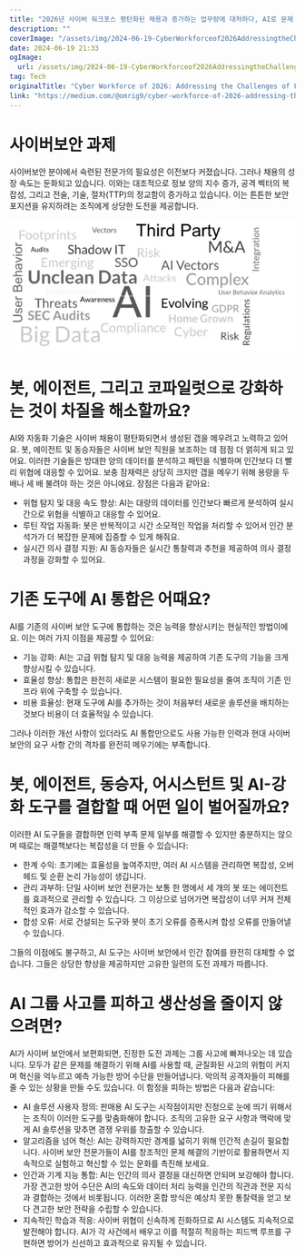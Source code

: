 ```yaml
---
title: "2026년 사이버 워크포스 평탄화된 채용과 증가하는 업무량에 대처하다, AI로 문제 해결 가능할까요"
description: ""
coverImage: "/assets/img/2024-06-19-CyberWorkforceof2026AddressingtheChallengesofFlatteningHiringandRisingWorkloadDoesAIFixIt_0.png"
date: 2024-06-19 21:33
ogImage: 
  url: /assets/img/2024-06-19-CyberWorkforceof2026AddressingtheChallengesofFlatteningHiringandRisingWorkloadDoesAIFixIt_0.png
tag: Tech
originalTitle: "Cyber Workforce of 2026: Addressing the Challenges of Flattening Hiring and Rising Workload, Does AI Fix It?"
link: "https://medium.com/@omrig9/cyber-workforce-of-2026-addressing-the-challenges-of-flattening-hiring-and-rising-workload-does-4178aec0475a"
---
```



# 사이버보안 과제

사이버보안 분야에서 숙련된 전문가의 필요성은 이전보다 커졌습니다. 그러나 채용의 성장 속도는 둔화되고 있습니다. 이와는 대조적으로 정보 양의 지수 증가, 공격 벡터의 복잡성, 그리고 전술, 기술, 절차(TTP)의 정교함이 증가하고 있습니다. 이는 튼튼한 보안 포지션을 유지하려는 조직에게 상당한 도전을 제공합니다.

![이미지](/assets/img/2024-06-19-CyberWorkforceof2026AddressingtheChallengesofFlatteningHiringandRisingWorkloadDoesAIFixIt_0.png)

# 봇, 에이전트, 그리고 코파일럿으로 강화하는 것이 차질을 해소할까요?

<div class="content-ad"></div>

AI와 자동화 기술은 사이버 채용이 평탄화되면서 생성된 갭을 메우려고 노력하고 있어요. 봇, 에이전트 및 동승자들은 사이버 보안 직원을 보조하는 데 점점 더 얽히게 되고 있어요. 이러한 기술들은 방대한 양의 데이터를 분석하고 패턴을 식별하며 인간보다 더 빨리 위협에 대응할 수 있어요. 보충 잠재력은 상당히 크지만 갭을 메우기 위해 용량을 두 배나 세 배 불려야 하는 것은 아니에요. 장점은 다음과 같아요:

- 위협 탐지 및 대응 속도 향상: AI는 대량의 데이터를 인간보다 빠르게 분석하여 실시간으로 위협을 식별하고 대응할 수 있어요.
- 루틴 작업 자동화: 봇은 반복적이고 시간 소모적인 작업을 처리할 수 있어서 인간 분석가가 더 복잡한 문제에 집중할 수 있게 해줘요.
- 실시간 의사 결정 지원: AI 동승자들은 실시간 통찰력과 추천을 제공하여 의사 결정 과정을 강화할 수 있어요.

# 기존 도구에 AI 통합은 어때요?

AI를 기존의 사이버 보안 도구에 통합하는 것은 능력을 향상시키는 현실적인 방법이에요. 이는 여러 가지 이점을 제공할 수 있어요:

<div class="content-ad"></div>

- 기능 강화: AI는 고급 위협 탐지 및 대응 능력을 제공하여 기존 도구의 기능을 크게 향상시킬 수 있습니다.
- 효율성 향상: 통합은 완전히 새로운 시스템이 필요한 필요성을 줄여 조직이 기존 인프라 위에 구축할 수 있습니다.
- 비용 효율성: 현재 도구에 AI를 추가하는 것이 처음부터 새로운 솔루션을 배치하는 것보다 비용이 더 효율적일 수 있습니다.

그러나 이러한 개선 사항이 있더라도 AI 통합만으로도 사용 가능한 인력과 현대 사이버 보안의 요구 사항 간의 격차를 완전히 메우기에는 부족합니다.

# 봇, 에이전트, 동승자, 어시스턴트 및 AI-강화 도구를 결합할 때 어떤 일이 벌어질까요?

이러한 AI 도구들을 결합하면 인력 부족 문제 일부를 해결할 수 있지만 충분하지는 않으며 때로는 해결책보다는 복잡성을 더 만들 수 있습니다:

<div class="content-ad"></div>

- 한계 수익: 초기에는 효율성을 높여주지만, 여러 AI 시스템을 관리하면 복잡성, 오버헤드 및 순환 논리 가능성이 생깁니다.
- 관리 과부하: 단일 사이버 보안 전문가는 보통 한 명에서 세 개의 봇 또는 에이전트를 효과적으로 관리할 수 있습니다. 그 이상으로 넘어가면 복잡성이 너무 커져 전체적인 효과가 감소할 수 있습니다.
- 합성 오류: 서로 건설되는 도구와 봇이 초기 오류를 증폭시켜 합성 오류를 만들어낼 수 있습니다.

그들의 이점에도 불구하고, AI 도구는 사이버 보안에서 인간 참여를 완전히 대체할 수 없습니다. 그들은 상당한 향상을 제공하지만 고유한 일련의 도전 과제가 따릅니다.

# AI 그룹 사고를 피하고 생산성을 줄이지 않으려면?

AI가 사이버 보안에서 보편화되면, 진정한 도전 과제는 그룹 사고에 빠져나오는 데 있습니다. 모두가 같은 문제를 해결하기 위해 AI를 사용할 때, 균질화된 사고의 위험이 커지며 혁신을 억누르고 예측 가능한 방어 수단을 만들어냅니다. 악의적 공격자들이 피해를 줄 수 있는 상황을 만들 수도 있습니다. 이 함정을 피하는 방법은 다음과 같습니다:

<div class="content-ad"></div>

- AI 솔루션 사용자 정의: 판매용 AI 도구는 시작점이지만 진정으로 눈에 띄기 위해서는 조직이 이러한 도구를 맞춤화해야 합니다. 조직의 고유한 요구 사항과 맥락에 맞게 AI 솔루션을 맞추면 경쟁 우위를 창출할 수 있습니다.
- 알고리즘을 넘어 혁신: AI는 강력하지만 경계를 넓히기 위해 인간적 손길이 필요합니다. 사이버 보안 전문가들이 AI를 창조적인 문제 해결의 기반이로 활용하면서 지속적으로 실험하고 혁신할 수 있는 문화를 촉진해 보세요.
- 인간과 기계 지능 통합: AI는 인간의 의사 결정을 대신하면 안되며 보강해야 합니다. 가장 견고한 방어 수단은 AI의 속도와 데이터 처리 능력을 인간의 직관과 전문 지식과 결합하는 것에서 비롯됩니다. 이러한 혼합 방식은 예상치 못한 통찰력을 얻고 보다 견고한 보안 전략을 수립할 수 있습니다.
- 지속적인 학습과 적응: 사이버 위협이 신속하게 진화하므로 AI 시스템도 지속적으로 발전해야 합니다. AI가 각 사건에서 배우고 이를 적절히 적응하는 피드백 루프를 구현하면 방어가 신선하고 효과적으로 유지될 수 있습니다.